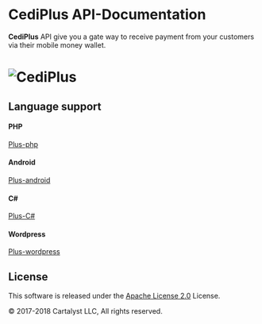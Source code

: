 # CediPlus API-Documentation
**CediPlus** API give you a gate way to receive payment from your customers via their mobile money wallet.
# ![CediPlus](https://www.cediplus.com/images/cp.png)

## Language support

#### PHP
[Plus-php](https://github.com/cediplus/API-Documentation/tree/master/php)

#### Android
[Plus-android](https://github.com/stevenmaguire/yelp-php)

#### C#
[Plus-C#](https://github.com/stevenmaguire/yelp-php)

#### Wordpress
[Plus-wordpress](https://github.com/stevenmaguire/yelp-php)

## License

This software is released under the [Apache License 2.0](LICENSE) License.

© 2017-2018 Cartalyst LLC, All rights reserved.
